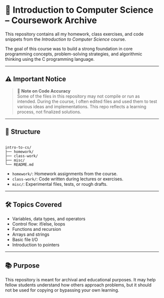 # 🧠 Introduction to Computer Science – Coursework Archive

This repository contains all my homework, class exercises, and code snippets from the *Introduction to Computer Science* course.

The goal of this course was to build a strong foundation in core programming concepts, problem-solving strategies, and algorithmic thinking using the C programming language.

---

## ⚠️ Important Notice

> 🔬 **Note on Code Accuracy**  
Some of the files in this repository may not compile or run as intended. During the course, I often edited files and used them to test various ideas and implementations. This repo reflects a learning process, not finalized solutions.

---

## 📁 Structure

```

intro-to-cs/
├── homework/
├── class-work/
├── misc/
└── README.md

```

- `homework/`: Homework assignments from the course.
- `class-work/`: Code written during lectures or exercises.
- `misc/`: Experimental files, tests, or rough drafts.

---

## 🛠️ Topics Covered

- Variables, data types, and operators  
- Control flow: if/else, loops  
- Functions and recursion  
- Arrays and strings  
- Basic file I/O  
- Introduction to pointers

---

## 📚 Purpose

This repository is meant for archival and educational purposes. It may help fellow students understand how others approach problems, but it should not be used for copying or bypassing your own learning.

